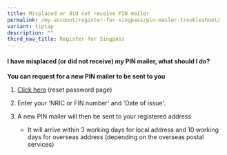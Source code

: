 ```yaml
---
title: Misplaced or did not receive PIN mailer
permalink: /my-account/register-for-singpass/pin-mailer-troubleshoot/
variant: tiptap
description: ""
third_nav_title: Register for Singpass
---
```

<h4>I have misplaced (or did not receive) my PIN mailer, what should I do?</h4>
<p><strong>You can request for a new PIN mailer to be sent to you</strong>
</p>
<ol data-tight="true" class="tight">
<li>
<p><a href="https://www.singpass.gov.sg/home/ui/online-reset-password/user-detail" rel="noopener noreferrer nofollow" target="_blank">Click here</a> (reset
password page)</p>
</li>
<li>
<p>Enter your 'NRIC or FIN number' and 'Date of issue'.</p>
</li>
<li>
<p>A new PIN mailer will then be sent to your registered address</p>
<ul data-tight="true" class="tight">
<li>
<p>It will arrive within 3 working days for local address and 10 working
days for overseas address (depending on the overseas postal services)</p>
</li>
</ul>
</li>
</ol>
<p></p>